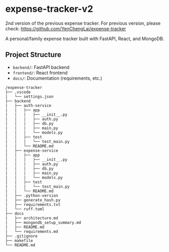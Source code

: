 # expense-tracker-v2

2nd version of the previous expense tracker. For previous version, please check: <https://github.com/YenChengLai/expense-tracker>

A personal/family expense tracker built with FastAPI, React, and MongoDB.

## Project Structure

- `backend/`: FastAPI backend
- `frontend/`: React frontend
- `docs/`: Documentation (requirements, etc.)

```plaintext
/expense-tracker
├── .vscode
|   └── settings.json
├── backend
|   ├── auth-service
|   |   ├── app
|   |   |   ├── __init__.py
|   |   |   ├── auth.py
|   |   |   ├── db.py
|   |   |   ├── main.py
|   |   |   └── models.py
│   |   ├── test
|   |   |   └── test_main.py
|   |   └── README.md
|   ├── expense-service
│   |   ├── app
|   |   |   ├── __init__.py
|   |   |   ├── auth.py
|   |   |   ├── db.py
|   |   |   ├── main.py
|   |   |   └── models.py
│   |   ├── test
|   |   |   └── test_main.py
|   |   └── README.md
|   ├── .python-version
|   ├── generate_hash.py
|   ├── requirements.txt
|   └── ruff.toml
├── docs
|   ├── architecture.md
|   ├── mongondb_setup_summary.md
|   ├── README.md
|   └── requirements.md
├── .gitignore
├── makefile
└── README.md
```
